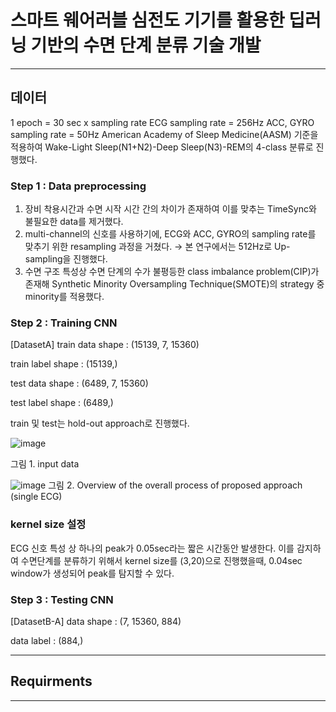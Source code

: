 # 스마트 웨어러블 심전도 기기를 활용한 딥러닝 기반의 수면 단계 분류 기술 개발 

---
## 데이터

1 epoch = 30 sec x sampling rate
ECG sampling rate = 256Hz
ACC, GYRO sampling rate = 50Hz
American Academy of Sleep Medicine(AASM) 기준을 적용하여 Wake-Light Sleep(N1+N2)-Deep Sleep(N3)-REM의 4-class 분류로 진행했다.

### Step 1 : Data preprocessing

1) 장비 착용시간과 수면 시작 시간 간의 차이가 존재하여 이를 맞추는 TimeSync와 불필요한 data를 제거했다. 
2) multi-channel의 신호를 사용하기에, ECG와 ACC, GYRO의 sampling rate를 맞추기 위한 resampling 과정을 거쳤다. → 본 연구에서는 512Hz로 Up-sampling을 진행했다.
3) 수면 구조 특성상 수면 단계의 수가 불평등한 class imbalance problem(CIP)가 존재해 Synthetic Minority Oversampling Technique(SMOTE)의 strategy 중 minority를 적용했다.

### Step 2 : Training CNN
[DatasetA]
train data shape : (15139, 7, 15360)


train label shape : (15139,)


test data shape : (6489, 7, 15360)


test label shape : (6489,)



train 및 test는 hold-out approach로 진행했다. 


![image](https://github.com/raynyday/desktop-tutorial/assets/133008226/b9df08b9-26d5-4a46-8ab6-428b9fad7ac8)


그림 1. input data


![image](https://github.com/raynyday/desktop-tutorial/assets/133008226/6ddd422b-aa3e-4edd-8a28-26509b591c25)
그림 2. Overview of the overall process of proposed approach (single ECG)

### kernel size 설정
ECG 신호 특성 상 하나의 peak가 0.05sec라는 짧은 시간동안 발생한다. 이를 감지하여 수면단계를 분류하기 위해서 kernel size를 (3,20)으로 진행했을때, 0.04sec window가 생성되어 peak를 탐지할 수 있다. 


### Step 3 : Testing CNN
[DatasetB-A]
data shape : (7, 15360, 884)


data label : (884,)


---
## Requirments


---

